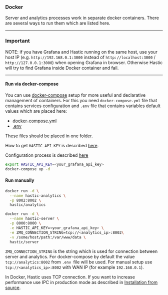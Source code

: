 ### Docker

Server and analytics processes work in separate docker containers. There are several ways to run them which are listed here.

***
### Important
NOTE: if you have Grafana and Hastic running on the same host, use your host IP (e.g. `http://192.168.0.1:3000` instead of `http://localhost:3000` / `http://127.0.0.1:3000`) when opening Grafana in browser. Otherwise Hastic will try to find Grafana inside Docker container and fail.
***

#### Run via docker-compose

 You can use [docker-compose](https://docs.docker.com/compose/) setup for more useful and declarative management of containers. For this you need `docker-compose.yml` file that contains services configuration and `.env` file that contains variables default values which are placed here:  
* [docker-compose.yml](https://github.com/hastic/hastic-server/blob/master/docker-compose.yml)  
* [.env](https://github.com/hastic/hastic-server/blob/master/.env)  

These files should be placed in one folder.

How to get `HASTIC_API_KEY` is described [here](https://github.com/hastic/hastic-server/wiki/Get-HASTIC_API_KEY).

Configuration process is described [here](https://github.com/hastic/hastic-server/wiki/Configuration#docker-compose-env-file)

```bash
export HASTIC_API_KEY=<your_grafana_api_key>
docker-compose up -d
```

#### Run manually
```bash
docker run -d \
  --name hastic-analytics \
  -p 8002:8002 \
  hastic/analytics

docker run -d \
  --name hastic-server \
  -p 8000:8000 \
  -e HASTIC_API_KEY=<your_grafana_api_key> \
  -e ZMQ_CONNECTION_STRING=tcp://<analytics_ip>:8002\
  -v /some/host/path:/var/www/data \
  hastic/server
```

`ZMQ_CONNECTION_STRING` is the string which is used for connection between server and analytics. For docker-compose by default the value `tcp://analytics:8002` from `.env `file will be used. For manual setup use `tcp://<analytics_ip>:8002` with WAN IP (for example `192.168.0.1`).

In Docker, Hastic uses TCP connection. If you want to increase performance use IPC in production mode as described in [Installation from source](https://github.com/hastic/hastic-server/wiki/Installation-from-source).